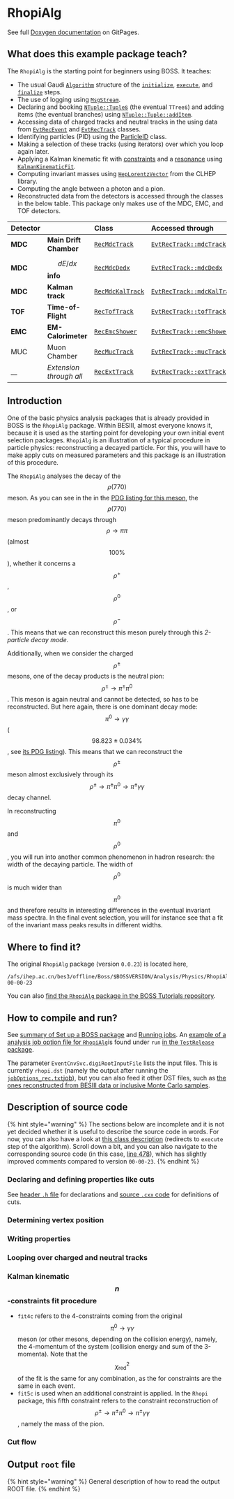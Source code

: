 # RhopiAlg

See full [Doxygen documentation](https://redeboer.github.io/BOSS_IniSelect/classRhopiAlg.html) on GitPages.

## What does this example package teach?

The `RhopiAlg` is the starting point for beginners using BOSS. It teaches:

* The usual Gaudi [`Algorithm`](https://dayabay.bnl.gov/dox/GaudiKernel/html/classAlgorithm.html) structure of the [`initialize`](https://dayabay.bnl.gov/dox/GaudiKernel/html/classAlgorithm.html#ab889608fa1b738d0dbfef7751e8598ae), [`execute`](https://dayabay.bnl.gov/dox/GaudiKernel/html/classIAlgorithm.html#a751b04dd35a3877d8799fcd07d0a6892), and [`finalize`](https://dayabay.bnl.gov/dox/GaudiKernel/html/classAlgorithm.html#a9ffbd123ceb6c35e7c0344428d911fdc) steps.
* The use of logging using [`MsgStream`](https://dayabay.bnl.gov/dox/GaudiKernel/html/classMsgStream.html).
* Declaring and booking [`NTuple::Tuple`s](https://dayabay.bnl.gov/dox/GaudiKernel/html/classNTuple_1_1Tuple.html) \(the eventual `TTree`s\) and adding items \(the eventual branches\) using [`NTuple::Tuple::addItem`](https://dayabay.bnl.gov/dox/GaudiKernel/html/classNTuple_1_1Tuple.html#a78033967fbd89f7f18e7d6d7d43f41ac).
* Accessing data of charged tracks and neutral tracks in the using data from [`EvtRecEvent`](http://bes3.to.infn.it/Boss/7.0.2/html/classEvtRecEvent.html) and [`EvtRecTrack`](http://bes3.to.infn.it/Boss/7.0.2/html/classEvtRecTrack.html) classes.
* Identifying particles \(PID\) using the [ParticleID](http://bes3.to.infn.it/Boss/7.0.2/html/classParticleID.html) class.
* Making a selection of these tracks \(using iterators\) over which you loop again later.
* Applying a Kalman kinematic fit with [constraints](http://bes3.to.infn.it/Boss/7.0.2/html/classTrackPool.html#5ecaf22a24d60b2979d0ccd3b0c1df10) and a [resonance](http://bes3.to.infn.it/Boss/7.0.2/html/classKalmanKinematicFit.html#1163bb8ab7e0ebc53c81b2a4d840ebb0) using [`KalmanKinematicFit`](http://bes3.to.infn.it/Boss/7.0.2/html/classKalmanKinematicFit.html).
* Computing invariant masses using [`HepLorentzVector`](https://www-zeuthen.desy.de/geant4/clhep-2.0.4.3/classCLHEP_1_1HepLorentzVector.html) from the CLHEP library.
* Computing the angle between a photon and a pion.
* Reconstructed data from the detectors is accessed through the classes in the below table. This package only makes use of the MDC, EMC, and TOF detectors.

| Detector |  | Class | Accessed through |
| :--- | :--- | :--- | :--- |
| **MDC** | **Main Drift Chamber** | [`RecMdcTrack`](http://bes3.to.infn.it/Boss/7.0.2/html/classRecMdcTrack.html) | [`EvtRecTrack::mdcTrack`](http://bes3.to.infn.it/Boss/7.0.2/html/classEvtRecTrack.html#b20b980cd2f97e76870d85310f3701a9) |
| **MDC** | $$dE/dx$$ **info** | [`RecMdcDedx`](http://bes3.to.infn.it/Boss/7.0.2/html/classRecMdcDedx.html) | [`EvtRecTrack::mdcDedx`](http://bes3.to.infn.it/Boss/7.0.2/html/classEvtRecTrack.html#946473c9e8d949a44e1254f70014ce6e) |
| **MDC** | **Kalman track** | [`RecMdcKalTrack`](http://bes3.to.infn.it/Boss/7.0.2/html/classRecMdcKalTrack.html) | [`EvtRecTrack::mdcKalTrack`](http://bes3.to.infn.it/Boss/7.0.2/html/classEvtRecTrack.html#b992dd00fcd938cf17b4a6090ca16a81) |
| **TOF** | **Time-of-Flight** | [`RecTofTrack`](http://bes3.to.infn.it/Boss/7.0.2/html/classRecTofTrack.html) | [`EvtRecTrack::tofTrack`](http://bes3.to.infn.it/Boss/7.0.2/html/classEvtRecTrack.html#2c997882dd8ad532f01f0a10f93de2a0) |
| **EMC** | **EM-Calorimeter** | [`RecEmcShower`](http://bes3.to.infn.it/Boss/7.0.2/html/classRecEmcShower.html) | [`EvtRecTrack::emcShower`](http://bes3.to.infn.it/Boss/7.0.2/html/classEvtRecTrack.html#ac7a7d3cc71a349c2e9de6cf19865ecf) |
| MUC | Muon Chamber | [`RecMucTrack`](http://bes3.to.infn.it/Boss/7.0.2/html/classRecMucTrack.html) | [`EvtRecTrack::mucTrack`](http://bes3.to.infn.it/Boss/7.0.2/html/classEvtRecTrack.html#a3a8ae89c68adcec20ac3fb7248a1b31) |
| \_\_ | _Extension through all_ | [`RecExtTrack`](http://bes3.to.infn.it/Boss/7.0.2/html/classRecExtTrack.html) | [`EvtRecTrack::extTrack`](http://bes3.to.infn.it/Boss/7.0.2/html/classEvtRecTrack.html#3fd94beab03bbde9f056f832b106868a) |

## Introduction

One of the basic physics analysis packages that is already provided in BOSS is the `RhopiAlg` package. Within BESIII, almost everyone knows it, because it is used as the starting point for developing your own initial event selection packages. `RhopiAlg` is an illustration of a typical procedure in particle physics: reconstructing a decayed particle. For this, you will have to make apply cuts on measured parameters and this package is an illustration of this procedure.

The `RhopiAlg` analyses the decay of the $$\rho(770)$$ meson. As you can see in the in the [PDG listing for this meson](http://pdg.lbl.gov/2018/listings/rpp2018-list-rho-770.pdf), the $$\rho(770)$$ meson predominantly decays through $$\rho\rightarrow\pi\pi$$ \(almost $$100\%$$\), whether it concerns a $$\rho^+$$ , $$\rho^0$$ , or $$\rho^-$$. This means that we can reconstruct this meson purely through this _2-particle decay mode_.

Additionally, when we consider the charged $$\rho^\pm$$ mesons, one of the decay products is the neutral pion: $$\rho^\pm \rightarrow \pi^\pm\pi^0$$. This meson is again neutral and cannot be detected, so has to be reconstructed. But here again, there is one dominant decay mode: $$\pi^0 \rightarrow \gamma\gamma$$ \($$98.823 \pm 0.034 \%$$, see [its PDG listing](http://pdg.lbl.gov/2018/listings/rpp2018-list-pi-zero.pdf)\). This means that we can reconstruct the $$\rho^\pm$$ meson almost exclusively through its $$\rho^\pm \rightarrow \pi^\pm\pi^0 \rightarrow \pi^\pm\gamma\gamma$$ decay channel.

In reconstructing $$\pi^0$$ and $$\rho^0$$, you will run into another common phenomenon in hadron research: the width of the decaying particle. The width of $$\rho^0$$ is much wider than $$\pi^0$$ and therefore results in interesting differences in the eventual invariant mass spectra. In the final event selection, you will for instance see that a fit of the invariant mass peaks results in different widths.

## Where to find it?

The original `RhopiAlg` package \(version `0.0.23`\) is located here,

```text
/afs/ihep.ac.cn/bes3/offline/Boss/$BOSSVERSION/Analysis/Physics/RhopiAlg/RhopiAlg-00-00-23
```

You can also [find the `RhopiAlg` package in the BOSS Tutorials repository](https://github.com/redeboer/BOSS_Tutorials/tree/master/RhopiAlg/RhopiAlg-00-00-23).

## How to compile and run?

See [summary of Set up a BOSS package](../../../tutorials/getting-started/setup-package.md#summary) and [Running jobs](../../../tutorials/getting-started/jobs.md). An [example of a analysis job option file for `RhopiAlg`](https://github.com/redeboer/BOSS_IniSelect_ORIGINAL/blob/b48291704f1b1df6a9953fd50689b9039f064815/workarea/TestRelease/TestRelease-00-00-00/run/jobOptions_ana_rhopi.txt)is found under `run` [in the `TestRelease` package](../../../tutorials/getting-started/setup-package.md#the-testrelease-package).

The parameter `EventCnvSvc.digiRootInputFile` lists the input files. This is currently `rhopi.dst` \(namely the output after running the [`jobOptions_rec.txt`job](https://github.com/redeboer/BOSS_IniSelect_ORIGINAL/blob/b48291704f1b1df6a9953fd50689b9039f064815/workarea/TestRelease/TestRelease-00-00-00/run/jobOptions_rec.txt)\), but you can also feed it other DST files, such as [the ones reconstructed from BESIII data or inclusive Monte Carlo samples](../../../tutorials/getting-started/server.md#important-data-paths).

## Description of source code

{% hint style="warning" %}
The sections below are incomplete and it is not yet decided whether it is useful to describe the source code in words. For now, you can also have a look at [this class description](https://redeboer.github.io/BOSS_IniSelect_ORIGINAL/classRhopiAlg.html#a93c6042360744cee6c886ee0ba985504) \(redirects to `execute` step of the algorithm\). Scroll down a bit, and you can also navigate to the corresponding source code \(in this case, [line 478](https://redeboer.github.io/BOSS_IniSelect_ORIGINAL/RhopiAlg_8cxx_source.html#l00478)\), which has slightly improved comments compared to version `00-00-23`.
{% endhint %}

### Declaring and defining properties like cuts

See [header `.h` file](https://github.com/redeboer/BOSS_IniSelect_ORIGINAL/blob/b48291704f1b1df6a9953fd50689b9039f064815/workarea/Analysis/Physics/RhopiAlg/RhopiAlg-01-00-00/RhopiAlg/RhopiAlg.h#L42) for declarations and [source `.cxx` code](https://github.com/redeboer/BOSS_IniSelect_ORIGINAL/blob/master/workarea/Analysis/Physics/RhopiAlg/RhopiAlg-01-00-00/src/RhopiAlg.cxx) for definitions of cuts.

### Determining vertex position

### Writing properties

### Looping over charged and neutral tracks

### Kalman kinematic $$n$$-constraints fit procedure

* `fit4c` refers to the 4-constraints coming from the original $$\pi^0 \rightarrow \gamma\gamma$$ meson \(or other mesons, depending on the collision energy\), namely, the 4-momentum of the system \(collision energy and sum of the 3-momenta\). Note that the $$\chi^2_\text{red}$$ of the fit is the same for any combination, as the for constraints are the same in each event.
* `fit5c`  is used when an additional constraint is applied. In the `Rhopi` package, this fifth constraint refers to the constraint reconstruction of $$\rho^\pm \rightarrow \pi^\pm\pi^0 \rightarrow \pi^\pm\gamma\gamma$$, namely the mass of the pion.

### Cut flow

## Output `root` file

{% hint style="warning" %}
General description of how to read the output ROOT file.
{% endhint %}

